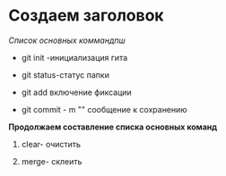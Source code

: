 # Создаем заголовок #

*Список основных коммандпш*

* git init -инициализация гита

* git status-статус папки 

* git add включение фиксации

* git commit - m ""  сообщение к сохранению

 


__Продолжаем составление списка основных команд__

1. clear- очистить

2. merge- склеить 